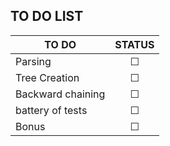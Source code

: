 ## TO DO LIST
| TO DO | STATUS|
| ------------------ |:----:|
| Parsing | &#9744;
| Tree Creation | &#9744;
| Backward chaining | &#9744;
| battery of tests | &#9744;
| Bonus | &#9744;